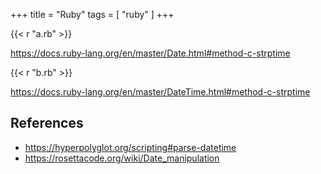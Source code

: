 +++
title = "Ruby"
tags = [ "ruby" ]
+++

{{< r "a.rb" >}}

<https://docs.ruby-lang.org/en/master/Date.html#method-c-strptime>

{{< r "b.rb" >}}

<https://docs.ruby-lang.org/en/master/DateTime.html#method-c-strptime>

## References

- <https://hyperpolyglot.org/scripting#parse-datetime>
- <https://rosettacode.org/wiki/Date_manipulation>
